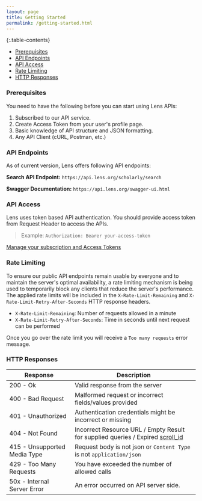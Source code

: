 ```yaml
---
layout: page
title: Getting Started
permalink: /getting-started.html
---
```


{:.table-contents}
- [Prerequisites](#prerequisites)
- [API Endpoints](#api-endpoints)
- [API Access](#api-access)
- [Rate Limiting](#rate-limiting)
- [HTTP Responses](#http-responses)


### Prerequisites

You need to have the following before you can start using Lens APIs:

1. Subscribed to our API service.
2. Create Access Token from your user's profile page.
3. Basic knowledge of API structure and JSON formatting.
4. Any API Client (cURL, Postman, etc.)

### API Endpoints

As of current version, Lens offers following API endpoints:

**Search API Endpoint:**
`https://api.lens.org/scholarly/search`

**Swagger Documentation:**
`https://api.lens.org/swagger-ui.html`

### API Access

Lens uses token based API authentication. You should provide access token from Request Header to access the APIs.
>Example: ```Authorization: Bearer your-access-token```

[Manage your subscription and Access Tokens]

### Rate Limiting

To ensure our public API endpoints remain usable by everyone and to maintain the server's optimal availability, a rate limiting mechanism is being used to temporarily block any clients that reduce the server's performance. The applied rate limits will be included in the `X-Rate-Limit-Remaining` and `X-Rate-Limit-Retry-After-Seconds` HTTP response headers.

- `X-Rate-Limit-Remaining`: Number of requests allowed in a minute
- `X-Rate-Limit-Retry-After-Seconds`: Time in seconds until next request can be performed

Once you go over the rate limit you will receive a `Too many requests` error message.

### HTTP Responses

Response |  Description  |  
 ------- | -------|
200 - Ok | Valid response from the server
400 - Bad Request | Malformed request or incorrect fields/values provided
401 - Unauthorized | Authentication credentials might be incorrect or missing
404 - Not Found | Incorrect Resource URL / Empty Result for supplied queries / Expired [scroll_id](#pagination)
415 - Unsupported Media Type | Request body is not json or `Content Type` is not `application/json`
429 - Too Many Requests | You have exceeded the number of allowed calls
50x	- Internal Server Error	| An error occurred on API server side.

[Manage your subscription and Access Tokens]: <http://lens.org/lens/user/subscriptions>
